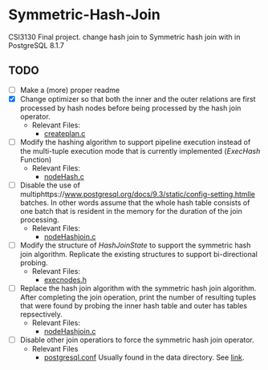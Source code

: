 # Symmetric-Hash-Join
CSI3130 Final project. change hash join to Symmetric hash join with in PostgreSQL 8.1.7

## TODO
- [ ] Make a (more) proper readme
- [x] Change optimizer so that both the inner and the outer relations are first processed by hash nodes before being processed by the hash join operator.
    - Relevant Files:
        - [createplan.c](./createplan.c)
- [ ] Modify the hashing algorithm to support pipeline execution instead of the multi-tuple execution mode that is currently implemented (*ExecHash* Function)
    - Relevant Files:
        - [nodeHash.c](./nodeHash.c)
- [ ]  Disable the use of multiphttps://www.postgresql.org/docs/9.3/static/config-setting.htmlle batches. In other words assume that the whole hash table consists of one batch that is resident in the memory for the duration of the join processing.
    - Relevant Files:
        - [nodeHashjoin.c](./nodeHashjoin.c)
- [ ] Modify the structure of *HashJoinState* to support the symmetric hash join algorithm. Replicate the existing structures to support bi-directional probing.
    - Relevant Files:
        - [execnodes.h](./execnodes.h)
- [ ] Replace the hash join algorithm with the symmetric hash join algorithm. After completing the join operation, print the number of resulting tuples that were found by probing the inner hash table and outer has tables repsectively.
     - Relevant Files:
        - [nodeHashjoin.c](./nodeHashjoin.c)
- [ ] Disable other join operatiors to force the symmetric hash join operator.
    - Relevant Files
        - [postgresql.conf](./postgresql.conf)
          Usually found in the data directory. See [link](https://www.postgresql.org/docs/9.3/static/config-setting.html).

